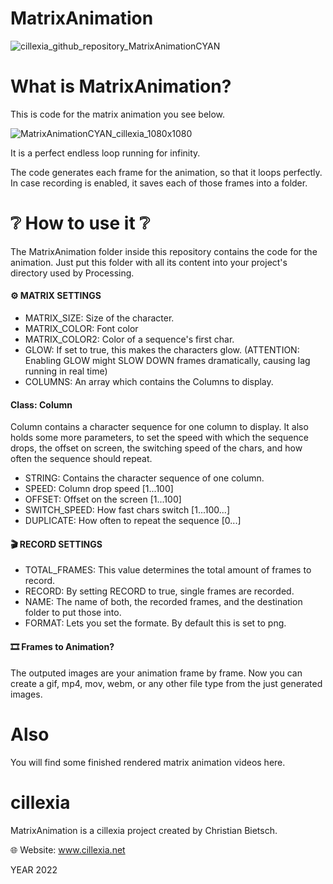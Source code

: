 # MatrixAnimation
![cillexia_github_repository_MatrixAnimationCYAN](https://user-images.githubusercontent.com/92103579/160604540-dbc8c84b-0346-4dcd-9140-bcc70de8a873.png)

# What is MatrixAnimation?
This is code for the matrix animation you see below.

![MatrixAnimationCYAN_cillexia_1080x1080](https://user-images.githubusercontent.com/92103579/160604624-f786b767-7e58-46bc-ba4e-346e1b84b152.gif)

It is a perfect endless loop running for infinity.

The code generates each frame for the animation, so that it loops perfectly. In case recording is enabled, it saves each of those frames into a folder.

# ❔ How to use it ❔
The MatrixAnimation folder inside this repository contains the code for the animation. Just put this folder with all its content into your project's directory used by Processing.

#### ⚙️ MATRIX SETTINGS
- MATRIX_SIZE: Size of the character.
- MATRIX_COLOR: Font color
- MATRIX_COLOR2: Color of a sequence's first char.
- GLOW: If set to true, this makes the characters glow. (ATTENTION: Enabling GLOW might SLOW DOWN frames dramatically, causing lag running in real time)
- COLUMNS: An array which contains the Columns to display.

#### Class: Column
Column contains a character sequence for one column to display. It also holds some more parameters, to set the speed with which the sequence drops, the offset on screen, the switching speed of the chars, and how often the sequence should repeat.
- STRING: Contains the character sequence of one column.
- SPEED: Column drop speed [1...100]
- OFFSET: Offset on the screen [1...100]
- SWITCH_SPEED: How fast chars switch [1...100...]
- DUPLICATE: How often to repeat the sequence [0...]

#### 🎬 RECORD SETTINGS
- TOTAL_FRAMES: This value determines the total amount of frames to record.
- RECORD: By setting RECORD to true, single frames are recorded.
- NAME: The name of both, the recorded frames, and the destination folder to put those into.
- FORMAT: Lets you set the formate. By default this is set to png.

#### 🎞 Frames to Animation?
The outputed images are your animation frame by frame. Now you can create a gif, mp4, mov, webm, or any other file type from the just generated images.

# Also
You will find some finished rendered matrix animation videos here.

# cillexia
MatrixAnimation is a cillexia project created by Christian Bietsch.

🌐 Website: www.cillexia.net

YEAR 2022
